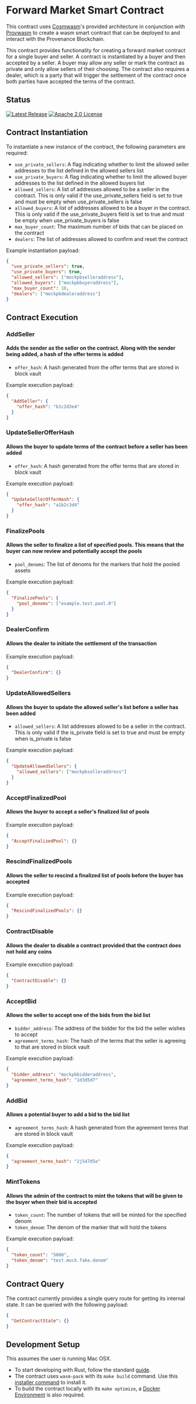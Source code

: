 # Forward Market Smart Contract

This contract uses [Cosmwasm](https://github.com/CosmWasm/cosmwasm)'s provided architecture in
conjunction with [Provwasm](#https://github.com/provenance-io/provwasm) to create a wasm smart
contract that can be deployed to and interact with the Provenance Blockchain.

This contract provides functionality for creating a forward market contract for a single buyer and seller.
A contract is instantiated by a buyer and then accepted by a seller. A buyer may allow any seller or mark
the contract as private and only allow sellers of their choosing. The contract also requires a dealer, which
is a party that will trigger the settlement of the contract once both parties have accepted the terms of the
contract.

## Status
[![Latest Release][release-badge]][release-latest]
[![Apache 2.0 License][license-badge]][license-url]

[license-badge]: https://img.shields.io/github/license/FigureTechnologies/forward-market-smart-contract.svg
[license-url]: https://github.com/FigureTechnologies/forward-market-smart-contract/blob/main/LICENSE
[release-badge]: https://img.shields.io/github/tag/FigureTechnologies/forward-market-smart-contract.svg
[release-latest]: https://github.com/FigureTechnologies/forward-market-smart-contract/releases/latest

## Contract Instantiation

To instantiate a new instance of the contract, the following parameters are required:

* `use_private_sellers`: A flag indicating whether to limit the allowed seller addresses to the list defined in the allowed sellers list
* `use_private_buyers`: A flag indicating whether to limit the allowed buyer addresses to the list defined in the allowed buyers list
* `allowed_sellers`: A list of addresses allowed to be a seller in the contract. This is only valid if the use_private_sellers field is set to true and must be empty when use_private_sellers is false
* `allowed_buyers`: A list of addresses allowed to be a buyer in the contract. This is only valid if the use_private_buyers field is set to true and must be empty when use_private_buyers is false
* `max_buyer_count`: The maximum number of bids that can be placed on the contract
* `dealers`: The list of addresses allowed to confirm and reset the contract

Example instantiation payload:
```json
{
  "use_private_sellers": true,
  "use_private_buyers": true,
  "allowed_sellers": ["mockpbselleraddress"],
  "allowed_buyers": ["mockpbbuyeraddress"],
  "max_buyer_count": 10,
  "dealers": ["mockpbdealeraddress"]
}
```

## Contract Execution
### AddSeller
#### Adds the sender as the seller on the contract. Along with the sender being added, a hash of the offer terms is added

* `offer_hash`: A hash generated from the offer terms that are stored in block vault

Example execution payload:

```json
{
  "AddSeller": {
    "offer_hash": "b1c2d3e4"
  }
}

```

### UpdateSellerOfferHash
#### Allows the buyer to update terms of the contract before a seller has been added

* `offer_hash`: A hash generated from the offer terms that are stored in block vault

Example execution payload:

```json
{
  "UpdateSellerOfferHash": {
    "offer_hash": "a1b2c3d4"
  }
}
```

### FinalizePools
#### Allows the seller to finalize a list of specified pools. This means that the buyer can now review and potentially accept the pools

* `pool_denoms`: The list of denoms for the markers that hold the pooled assets

Example execution payload:

```json
{
  "FinalizePools": {
    "pool_denoms": ["example.test.pool.0"]
  }
}
```

### DealerConfirm
#### Allows the dealer to initiate the settlement of the transaction

Example execution payload:

```json
{
  "DealerConfirm": {}
}
```

### UpdateAllowedSellers
#### Allows the buyer to update the allowed seller's list before a seller has been added

* `allowed_sellers`: A list addresses allowed to be a seller in the contract. This is only valid if the is_private field is set to true and must be empty when is_private is false

Example execution payload:

```json
{
  "UpdateAllowedSellers": {
    "allowed_sellers": ["mockpbselleraddress"]
  }
}
```

### AcceptFinalizedPool
#### Allows the buyer to accept a seller's finalized list of pools

Example execution payload:

```json
{
  "AcceptFinalizedPool": {}
}
```

### RescindFinalizedPools
#### Allows the seller to rescind a finalized list of pools before the buyer has accepted

Example execution payload:

```json
{
  "RescindFinalizedPools": {}
}
```

### ContractDisable
#### Allows the dealer to disable a contract provided that the contract does not hold any coins

Example execution payload:

```json
{
  "ContractDisable": {}
}
```

### AcceptBid
#### Allows the seller to accept one of the bids from the bid list

* `bidder_address`: The address of the bidder for the bid the seller wishes to accept
* `agreement_terms_hash`: The hash of the terms that the seller is agreeing to that are stored in block vault

Example execution payload:

```json
{
  "bidder_address": "mockpbbidderaddress",
  "agreement_terms_hash": "1d3d5d7"
}
```

### AddBid
#### Allows a potential buyer to add a bid to the bid list

* `agreement_terms_hash`: A hash generated from the agreement terms that are stored in block vault

Example execution payload:

```json
{
  "agreement_terms_hash": "2j547d5e"
}
```

### MintTokens
#### Allows the admin of the contract to mint the tokens that will be given to the buyer when their bid is accepted

* `token_count`: The number of tokens that will be minted for the specified denom
* `token_denom`: The denom of the marker that will hold the tokens

Example execution payload:

```json
{
  "token_count": "5000",
  "token_denom": "test.mock.fake.denom"
}
```

## Contract Query

The contract currently provides a single query route for getting its internal state. It can be queried
with the following payload:

```json
{
  "GetContractState": {}
}
```

## Development Setup
This assumes the user is running Mac OSX.

- To start developing with Rust, follow the standard [guide](https://www.rust-lang.org/tools/install).
- The contract uses `wasm-pack` with its `make build` command.  Use this [installer command](https://rustwasm.github.io/wasm-pack/installer/) to install it.
- To build the contract locally with its `make optimize`, a [Docker Environment](https://www.docker.com/products/docker-desktop/) is also required.
